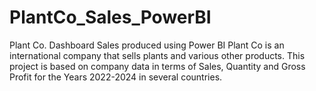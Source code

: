 # PlantCo_Sales_PowerBI
Plant Co. Dashboard Sales produced using Power BI 
Plant Co is an international company that sells plants and various other products. 
This project is based on company data in terms of Sales, Quantity and Gross Profit for the Years 2022-2024 in several countries.  
